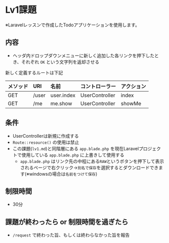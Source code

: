 # Lv1課題
※Laravelレッスンで作成したTodoアプリケーションを使用します。

## 内容
- ヘッダ内ドロップダウンメニューに新しく追加した各リンクを押下したとき、それぞれ `OK` という文字列を返却させる

新しく定義するルートは下記

| メソッド | URI   | 名前       | コントローラー | アクション |
| :-       | :-    | :-         | :-             | :-         |
| GET      | /user | user.index | UserController | index      |
| GET      | /me   | me.show    | UserController | showMe     |

## 条件
- UserControllerは新規に作成する
- `Route::resource()` の使用は禁止
- この課題(`lv1.md`)と同階層にある `app.blade.php` を現在Laravelプロジェクトで使用している `app.blade.php` に上書きして使用する
    - `app.blade.php` はリンク先の中程にある`RAW`というボタンを押下して表示されるページで右クリック→`別名で保存`を選択するとダウンロードできます(※windowsの場合は`名前をつけて保存`)

## 制限時間
- 30分

## 課題が終わったら or 制限時間を過ぎたら
- `/request` で終わった旨、もしくは終わらなかった旨を報告


